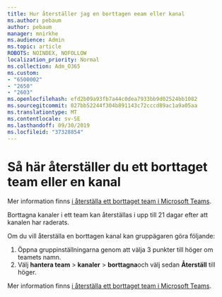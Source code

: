 ```yaml
---
title: Hur återställer jag en borttagen eeam eller kanal
ms.author: pebaum
author: pebaum
manager: mnirkhe
ms.audience: Admin
ms.topic: article
ROBOTS: NOINDEX, NOFOLLOW
localization_priority: Normal
ms.collection: Adm_O365
ms.custom:
- "6500002"
- "2650"
- "2603"
ms.openlocfilehash: efd2b09a93fb7a44c0dea7933bb9d02524bb1082
ms.sourcegitcommit: 027bb52244f304b891143c72cccd89ac1a9a05aa
ms.translationtype: MT
ms.contentlocale: sv-SE
ms.lasthandoff: 09/30/2019
ms.locfileid: "37328854"
---
```

# <a name="how-to-restore-a-deleted-team-or-channel"></a>Så här återställer du ett borttaget team eller en kanal

Mer information finns [i återställa ett borttaget team i Microsoft Teams](https://blogs.technet.microsoft.com/skypehybridguy/2017/07/23/restoring-a-deleted-team-in-microsoft-teams).

Borttagna kanaler i ett team kan återställas i upp till 21 dagar efter att kanalen har raderats.

Om du vill återställa en borttagen kanal kan gruppägaren göra följande:

1. Öppna gruppinställningarna genom att välja 3 punkter till höger om teamets namn.
2. Välj **hantera team** > **kanaler** > **borttagna**och välj sedan **Återställ** till höger.

Mer information finns [i återställa ett borttaget team i Microsoft Teams](https://blogs.technet.microsoft.com/skypehybridguy/2017/07/23/restoring-a-deleted-team-in-microsoft-teams).